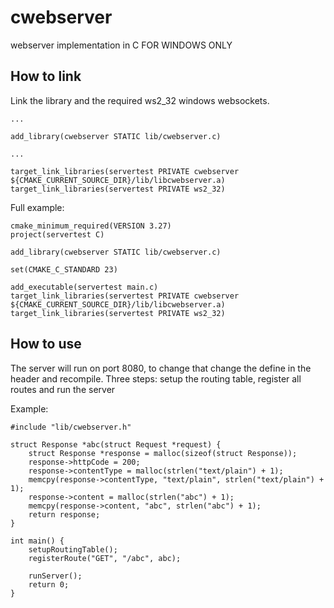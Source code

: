 # cwebserver
webserver implementation in C FOR WINDOWS ONLY

## How to link

Link the library and the required ws2_32 windows websockets.

```
...

add_library(cwebserver STATIC lib/cwebserver.c)

...

target_link_libraries(servertest PRIVATE cwebserver ${CMAKE_CURRENT_SOURCE_DIR}/lib/libcwebserver.a)
target_link_libraries(servertest PRIVATE ws2_32)
```

Full example:
```
cmake_minimum_required(VERSION 3.27)
project(servertest C)

add_library(cwebserver STATIC lib/cwebserver.c)

set(CMAKE_C_STANDARD 23)

add_executable(servertest main.c)
target_link_libraries(servertest PRIVATE cwebserver ${CMAKE_CURRENT_SOURCE_DIR}/lib/libcwebserver.a)
target_link_libraries(servertest PRIVATE ws2_32)

```

## How to use
The server will run on port 8080, to change that change the define in the header and recompile.
Three steps: setup the routing table, register all routes and run the server

Example:

```
#include "lib/cwebserver.h"

struct Response *abc(struct Request *request) {
    struct Response *response = malloc(sizeof(struct Response));
    response->httpCode = 200;
    response->contentType = malloc(strlen("text/plain") + 1);
    memcpy(response->contentType, "text/plain", strlen("text/plain") + 1);
    response->content = malloc(strlen("abc") + 1);
    memcpy(response->content, "abc", strlen("abc") + 1);
    return response;
}

int main() {
    setupRoutingTable();
    registerRoute("GET", "/abc", abc);
    
    runServer();
    return 0;
}
```
